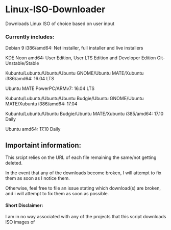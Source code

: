 # Linux-ISO-Downloader
Downloads Linux ISO of choice based on user input


### Currently includes:


Debian 9 i386/amd64:  Net installer, full installer and live installers

KDE Neon amd64:  User Edition, User LTS Edition and Developer Edition Git-Unstable/Stable

Kubuntu/Lubuntu/Ubuntu/Ubuntu GNOME/Ubuntu MATE/Xubuntu i386/amd64:  16.04 LTS

Ubuntu MATE PowerPC/ARMv7:  16.04 LTS

Kubuntu/Lubuntu/Ubuntu/Ubuntu Budgie/Ubuntu GNOME/Ubuntu MATE/Xubuntu i386/amd64:  17.04

Kubuntu/Lubuntu/Ubuntu Budgie/Ubuntu MATE/Xubuntu i385/amd64:  17.10 Daily

Ubuntu amd64:  17.10 Daily



## Importaint information:


This srcipt relies on the URL of each file remaining the same/not getting deleted.

In the event that any of the downloads become broken, I will attempt to fix them as soon as I notice them.

Otherwise, feel free to file an issue stating which download(s) are broken, and i will attempt to fix them as soon as possible.



#### Short Disclaimer:


I am in no way associated with any of the projects that this script downloads ISO images of
